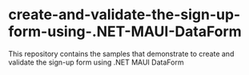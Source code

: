 # create-and-validate-the-sign-up-form-using-.NET-MAUI-DataForm
This repository contains the samples that demonstrate to create and validate the sign-up form using .NET MAUI DataForm
